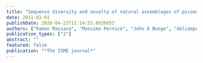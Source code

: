 ```yaml
---
title: "Sequence diversity and novelty of natural assemblages of picoeukaryotes from the Indian Ocean"
date: 2011-01-01
publishDate: 2020-04-23T11:14:55.883665Z
authors: ["Ramon Massana", "Massimo Pernice", "John A Bunge", "delcampo"]
publication_types: ["2"]
abstract: ""
featured: false
publication: "*The ISME journal*"
---
```


